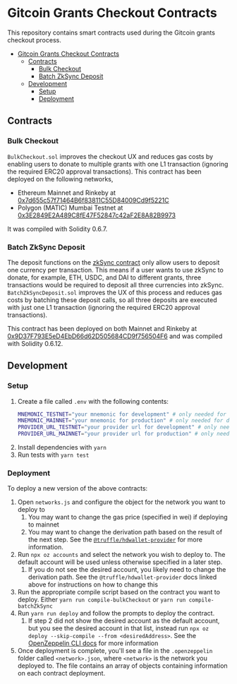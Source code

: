 # Gitcoin Grants Checkout Contracts

This repository contains smart contracts used during the Gitcoin grants checkout process.

- [Gitcoin Grants Checkout Contracts](#gitcoin-grants-checkout-contracts)
  - [Contracts](#contracts)
    - [Bulk Checkout](#bulk-checkout)
    - [Batch ZkSync Deposit](#batch-zksync-deposit)
  - [Development](#development)
    - [Setup](#setup)
    - [Deployment](#deployment)

## Contracts

### Bulk Checkout

`BulkCheckout.sol` improves the checkout UX and reduces gas costs by enabling users to donate
to multiple grants with one L1 transaction (ignoring the required ERC20 approval transactions).
This contract has been deployed on the following networks,

- Ethereum Mainnet and Rinkeby at [0x7d655c57f71464B6f83811C55D84009Cd9f5221C](https://etherscan.io/address/0x7d655c57f71464B6f83811C55D84009Cd9f5221C)
- Polygon (MATIC) Mumbai Testnet at [0x3E2849E2A489C8fE47F52847c42aF2E8A82B9973](https://mumbai.polygonscan.com/address/0x3E2849E2A489C8fE47F52847c42aF2E8A82B9973)

It was compiled with Solidity 0.6.7.

### Batch ZkSync Deposit

The deposit functions on the [zkSync contract](https://etherscan.io/address/0xabea9132b05a70803a4e85094fd0e1800777fbef)
only allow users to deposit one currency per transaction. This means if a user wants to use zkSync to
donate, for example, ETH, USDC, and DAI to different grants, three transactions would be required to
deposit all three currencies into zkSync. `BatchZkSyncDeposit.sol` improves the UX of this process
and reduces gas costs by batching these deposit calls, so all three deposits are executed with
just one L1 transaction (ignoring the required ERC20 approval transactions).

This contract has been deployed on both Mainnet and Rinkeby at 
[0x9D37F793E5eD4EbD66d62D505684CD9f756504F6](https://etherscan.io/address/0x9D37F793E5eD4EbD66d62D505684CD9f756504F6)
and was compiled with Solidity 0.6.12. 


## Development

### Setup

1. Create a file called `.env` with the following contents:
   ```bash
   MNEMONIC_TESTNET="your mnemonic for development" # only needed for deployment
   MNEMONIC_MAINNET="your mnemonic for production" # only needed for deployment
   PROVIDER_URL_TESTNET="your provider url for development" # only needed for deployment
   PROVIDER_URL_MAINNET="your provider url for production" # only needed for deployment
   ```
2. Install dependencies with `yarn`
3. Run tests with `yarn test`

### Deployment

To deploy a new version of the above contracts:

1. Open `networks.js` and configure the object for the network you want to deploy to
   1. You may want to change the gas price (specified in wei) if deploying to mainnet
   2. You may want to change the derivation path based on the result of the next step. See the [`@truffle/hdwallet-provider`](https://github.com/trufflesuite/truffle/tree/master/packages/hdwallet-provider) for more information.
2. Run `npx oz accounts` and select the network you wish to deploy to. The default account will be used unless otherwise specified in a later step.
   1. If you do not see the desired account, you likely need to change the derivation path. See the `@truffle/hdwallet-provider` docs linked above for instructions on how to change this
3. Run the appropriate compile script based on the contract you want to deploy. Either `yarn run compile-bulkCheckout` or `yarn run compile-batchZkSync`
4. Run `yarn run deploy` and follow the prompts to deploy the contract.
   1. If step 2 did not show the desired account as the default account, but you see the desired account in that list, instead run `npx oz deploy --skip-compile --from <desiredAddress>`. See the [OpenZeppelin CLI docs](https://docs.openzeppelin.com/cli/2.8/commands#deploy) for more information
5. Once deployment is complete, you'll see a file in the `.openzeppelin` folder called `<network>.json`, where `<network>` is the network you deployed to. The file contains an array of objects containing information on each contract deployment.
